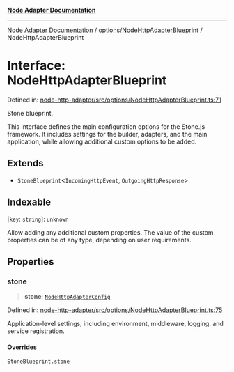 [**Node Adapter Documentation**](../../../README.md)

***

[Node Adapter Documentation](../../../README.md) / [options/NodeHttpAdapterBlueprint](../README.md) / NodeHttpAdapterBlueprint

# Interface: NodeHttpAdapterBlueprint

Defined in: [node-http-adapter/src/options/NodeHttpAdapterBlueprint.ts:71](https://github.com/stonemjs/node-http-adapter/blob/2d4cdca7f2d56ee189e6562c361aeaf96b9f1db2/src/options/NodeHttpAdapterBlueprint.ts#L71)

Stone blueprint.

This interface defines the main configuration options for the Stone.js framework.
It includes settings for the builder, adapters, and the main application,
while allowing additional custom options to be added.

## Extends

- `StoneBlueprint`\<`IncomingHttpEvent`, `OutgoingHttpResponse`\>

## Indexable

\[`key`: `string`\]: `unknown`

Allow adding any additional custom properties.
The value of the custom properties can be of any type, depending on user requirements.

## Properties

### stone

> **stone**: [`NodeHttpAdapterConfig`](NodeHttpAdapterConfig.md)

Defined in: [node-http-adapter/src/options/NodeHttpAdapterBlueprint.ts:75](https://github.com/stonemjs/node-http-adapter/blob/2d4cdca7f2d56ee189e6562c361aeaf96b9f1db2/src/options/NodeHttpAdapterBlueprint.ts#L75)

Application-level settings, including environment, middleware, logging, and service registration.

#### Overrides

`StoneBlueprint.stone`
